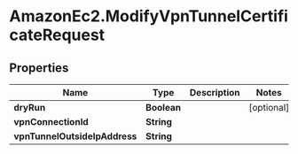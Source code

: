 # AmazonEc2.ModifyVpnTunnelCertificateRequest

## Properties

Name | Type | Description | Notes
------------ | ------------- | ------------- | -------------
**dryRun** | **Boolean** |  | [optional] 
**vpnConnectionId** | **String** |  | 
**vpnTunnelOutsideIpAddress** | **String** |  | 


